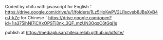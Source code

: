 Coded by chifu with javascript
for English：https://drive.google.com/drive/u/1/folders/1Lz5HoKwPV2Li1scveb8JBaXyB4qJ-kZe
for Chinese：https://drive.google.com/open?id=1la375ihNI7iCXxOPSTj3nk_3QF_mzUN3OqxC6tGqj1s

publish at https://mediaplusarchitecurelab.github.io/idfsite/
